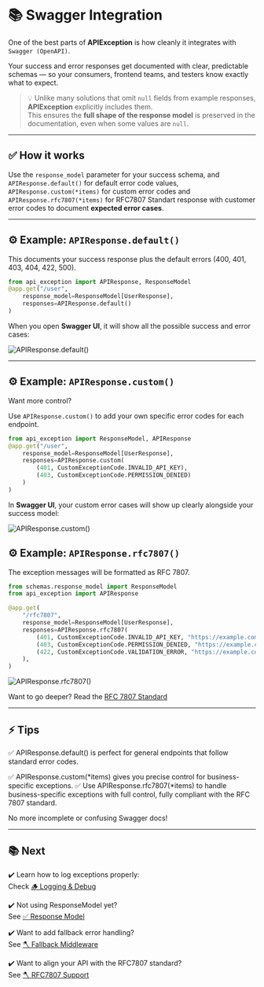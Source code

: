 # 📚 Swagger Integration

One of the best parts of **APIException** is how cleanly it integrates with `Swagger (OpenAPI)`.

Your success and error responses get documented with clear, predictable schemas — so your consumers, frontend teams, and testers know exactly what to expect.

> 💡 Unlike many solutions that omit `null` fields from example responses, **APIException** explicitly includes them.  
> This ensures the **full shape of the response model** is preserved in the documentation, even when some values are `null`.

--- 
## ✅ How it works

Use the `response_model` parameter for your success schema,
and `APIResponse.default()` for default error code values,
`APIResponse.custom(*items)` for custom error codes and
`APIResponse.rfc7807(*items)` for RFC7807 Standart response with customer error codes to document **expected error cases**.

---

## ⚙️ Example: `APIResponse.default()`

This documents your success response plus the default errors (400, 401, 403, 404, 422, 500).

```python
from api_exception import APIResponse, ResponseModel
@app.get("/user",
    response_model=ResponseModel[UserResponse],
    responses=APIResponse.default()
)
```

When you open **Swagger UI**, it will show all the possible success and error cases:

![APIResponse.default()](img_1.png)

---

## ⚙️ Example: `APIResponse.custom()`

Want more control?

Use `APIResponse.custom()` to add your own specific error codes for each endpoint.

```python
from api_exception import ResponseModel, APIResponse
@app.get("/user",
    response_model=ResponseModel[UserResponse],
    responses=APIResponse.custom(
        (401, CustomExceptionCode.INVALID_API_KEY),
        (403, CustomExceptionCode.PERMISSION_DENIED)
    )
)
```
In **Swagger UI**, your custom error cases will show up clearly alongside your success model:

![APIResponse.custom()](img_3.png)

## ⚙️ Example: `APIResponse.rfc7807()`

The exception messages will be formatted as RFC 7807.

```python
from schemas.response_model import ResponseModel
from api_exception import APIResponse

@app.get(
    "/rfc7807",
    response_model=ResponseModel[UserResponse],
    responses=APIResponse.rfc7807(
        (401, CustomExceptionCode.INVALID_API_KEY, "https://example.com/errors/unauthorized", "/account/info"),
        (403, CustomExceptionCode.PERMISSION_DENIED, "https://example.com/errors/forbidden", "/admin/panel"),
        (422, CustomExceptionCode.VALIDATION_ERROR, "https://example.com/errors/unprocessable-entity", "/users/create")
    ),
)
```

![APIResponse.rfc7807()](img_2.png)

Want to go deeper? Read the [RFC 7807 Standard](rfc7807.md)

---

## ⚡ Tips

✅ APIResponse.default() is perfect for general endpoints that follow standard error codes.

✅ APIResponse.custom(*items) gives you precise control for business-specific exceptions.
✅ Use APIResponse.rfc7807(*items) to handle business-specific exceptions with full control, fully compliant with the RFC 7807 standard.

No more incomplete or confusing Swagger docs!

---

## 📚 Next

✔️ Learn how to log exceptions properly:  
Check [🪵 Logging & Debug](logging.md)

✔️ Not using ResponseModel yet?  
See [✅ Response Model](../usage/response_model.md)

✔️ Want to add fallback error handling?  
See [🪓 Fallback Middleware](../usage/fallback.md)

✔️ Want to align your API with the RFC7807 standard?  
See [🪓 RFC7807 Support](rfc7807.md)